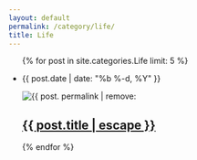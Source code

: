 ```yaml
---
layout: default
permalink: /category/life/
title: Life
---
```

<section class = 'flex'>
  <ul class="post-list child main">
    {% for post in site.categories.Life limit: 5 %}
      <li>
        <p><span class="post-meta">{{ post.date | date: "%b %-d, %Y" }}</span></p>
        <img src = '{{ site.baseurl }}/assets/posts/{{ post. permalink | remove: '/'}}.jpg' alt = '{{ post. permalink | remove: '/'}}'>
        <h2>
          <a class="post-link" href="{{ post.url | relative_url }}">{{ post.title | escape }}</a>
        </h2>
      </li>
      {% endfor %}
    </ul>
  <div class = 'child third'>
   </div>
</section>

